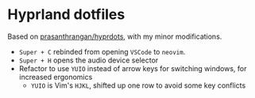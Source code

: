 # Hyprland dotfiles

Based on [prasanthrangan/hyprdots](https://github.com/prasanthrangan/hyprdots),
with my minor modifications.

- `Super + C` rebinded from opening `VSCode` to `neovim`.
- `Super + H` opens the audio device selector
- Refactor to use `YUIO` instead of arrow keys for switching windows, for
  increased ergonomics
  - `YUIO` is Vim's `HJKL`, shifted up one row to avoid some key conflicts
